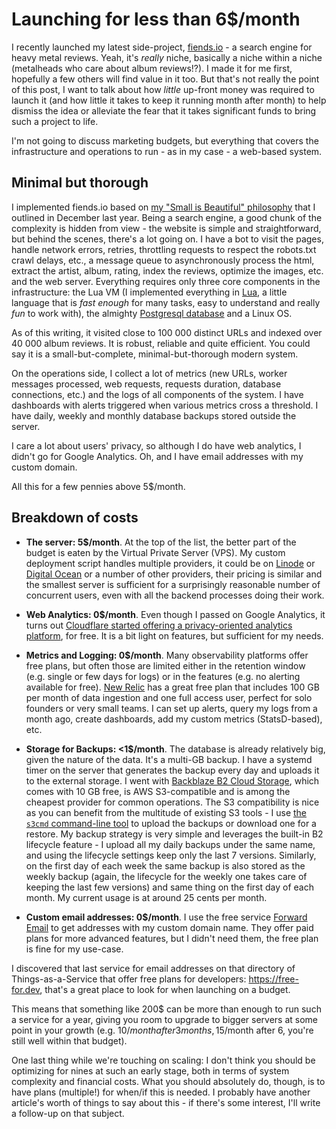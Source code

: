 # Launching for less than 6$/month

I recently launched my latest side-project, [fiends.io](https://www.fiends.io) - a search engine for heavy metal reviews. Yeah, it's *really* niche, basically a niche within a niche (metalheads who care about album reviews!?). I made it for me first, hopefully a few others will find value in it too. But that's not really the point of this post, I want to talk about how *little* up-front money was required to launch it (and how little it takes to keep it running month after month) to help dismiss the idea or alleviate the fear that it takes significant funds to bring such a project to life.

I'm not going to discuss marketing budgets, but everything that covers the infrastructure and operations to run - as in my case - a web-based system.

## Minimal but thorough

I implemented fiends.io based on [my "Small is Beautiful" philosophy](https://mna.dev/posts/small-is-beautiful.html) that I outlined in December last year. Being a search engine, a good chunk of the complexity is hidden from view - the website is simple and straightforward, but behind the scenes, there's a lot going on. I have a bot to visit the pages, handle network errors, retries, throttling requests to respect the robots.txt crawl delays, etc., a message queue to asynchronously process the html, extract the artist, album, rating, index the reviews, optimize the images, etc. and the web server. Everything requires only three core components in the infrastructure: the Lua VM (I implemented everything in [Lua](https://www.lua.org/), a little language that is *fast enough* for many tasks, easy to understand and really *fun* to work with), the almighty [Postgresql database](https://www.postgresql.org/) and a Linux OS.

As of this writing, it visited close to 100 000 distinct URLs and indexed over 40 000 album reviews. It is robust, reliable and quite efficient. You could say it is a small-but-complete, minimal-but-thorough modern system.

On the operations side, I collect a lot of metrics (new URLs, worker messages processed, web requests, requests duration, database connections, etc.) and the logs of all components of the system. I have dashboards with alerts triggered when various metrics cross a threshold. I have daily, weekly and monthly database backups stored outside the server.

I care a lot about users' privacy, so although I do have web analytics, I didn't go for Google Analytics. Oh, and I have email addresses with my custom domain.

All this for a few pennies above 5$/month.

## Breakdown of costs

* **The server: 5$/month**. At the top of the list, the better part of the budget is eaten by the Virtual Private Server (VPS). My custom deployment script handles multiple providers, it could be on [Linode](https://www.linode.com/) or [Digital Ocean](https://www.digitalocean.com/) or a number of other providers, their pricing is similar and the smallest server is sufficient for a surprisingly reasonable number of concurrent users, even with all the backend processes doing their work.

* **Web Analytics: 0$/month**. Even though I passed on Google Analytics, it turns out [Cloudflare started offering a privacy-oriented analytics platform](https://www.cloudflare.com/web-analytics/), for free. It is a bit light on features, but sufficient for my needs.

* **Metrics and Logging: 0$/month**. Many observability platforms offer free plans, but often those are limited either in the retention window (e.g. single or few days for logs) or in the features (e.g. no alerting available for free). [New Relic](https://newrelic.com/pricing) has a great free plan that includes 100 GB per month of data ingestion and one full access user, perfect for solo founders or very small teams. I can set up alerts, query my logs from a month ago, create dashboards, add my custom metrics (StatsD-based), etc.

* **Storage for Backups: <1$/month**. The database is already relatively big, given the nature of the data. It's a multi-GB backup. I have a systemd timer on the server that generates the backup every day and uploads it to the external storage. I went with [Backblaze B2 Cloud Storage](https://www.backblaze.com/b2/cloud-storage-pricing.html), which comes with 10 GB free, is AWS S3-compatible and is among the cheapest provider for common operations. The S3 compatibility is nice as you can benefit from the multitude of existing S3 tools - I use [the `s3cmd` command-line tool](https://github.com/s3tools/s3cmd) to upload the backups or download one for a restore. My backup strategy is very simple and leverages the built-in B2 lifecycle feature - I upload all my daily backups under the same name, and using the lifecycle settings keep only the last 7 versions. Similarly, on the first day of each week the same backup is also stored as the weekly backup (again, the lifecycle for the weekly one takes care of keeping the last few versions) and same thing on the first day of each month. My current usage is at around 25 cents per month.

* **Custom email addresses: 0$/month**. I use the free service [Forward Email](https://forwardemail.net) to get addresses with my custom domain name. They offer paid plans for more advanced features, but I didn't need them, the free plan is fine for my use-case.

I discovered that last service for email addresses on that directory of Things-as-a-Service that offer free plans for developers: https://free-for.dev, that's a great place to look for when launching on a budget.

This means that something like 200$ can be more than enough to run such a service for a year, giving you room to upgrade to bigger servers at some point in your growth (e.g. 10$/month after 3 months, 15$/month after 6, you're still well within that budget).

One last thing while we're touching on scaling: I don't think you should be optimizing for nines at such an early stage, both in terms of system complexity and financial costs. What you should absolutely do, though, is to have plans (multiple!) for when/if this is needed. I probably have another article's worth of things to say about this - if there's some interest, I'll write a follow-up on that subject.
